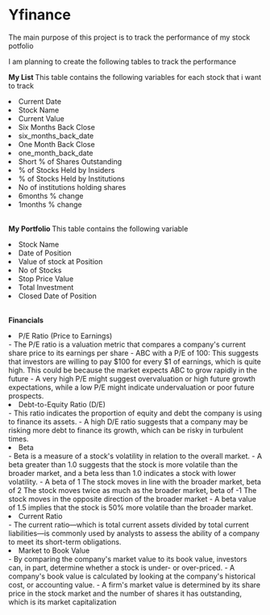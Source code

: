 # Yfinance
The main purpose of this project is to track the performance of my stock potfolio

I am planning to create the following tables to track the performance

<b> My List </b> 
This table contains the following variables for each stock that i want to track <br>
<li>Current Date</li>
<li>Stock Name</li>
<li>Current Value</li>
<li>Six Months Back Close</li>
<li>six_months_back_date</li>
<li>One Month Back Close</li>
<li>one_month_back_date</li>
<li>Short % of Shares Outstanding</li>
<li>% of Stocks Held by Insiders</li>
<li>% of Stocks Held by Institutions</li>
<li>No of institutions holding shares</li>
<li>6months % change</li>
<li>1months % change</li>

<br> 

<b>My Portfolio </b>
This table contains the following variable 
<br>
<li>Stock Name</li>
<li>Date of Position</li>
<li>Value of stock at Position</li>
<li>No of Stocks</li>
<li>Stop Price Value</li>
<li>Total Investment</li>
<li>Closed Date of Position</li>

<br>

<b> Financials </b>

<li>P/E Ratio (Price to Earnings)</li>
- The P/E ratio is a valuation metric that compares a company's current share price to its earnings per share
- ABC with a P/E of 100: This suggests that investors are willing to pay $100 for every $1 of earnings, which is quite high. This could be because the market expects ABC to grow rapidly in the future
- A very high P/E might suggest overvaluation or high future growth expectations, while a low P/E might indicate undervaluation or poor future prospects.

<li>Debt-to-Equity Ratio (D/E)</li>
- This ratio indicates the proportion of equity and debt the company is using to finance its assets. 
- A high D/E ratio suggests that a company may be risking more debt to finance its growth, which can be risky in turbulent times.

<li>Beta</li>
- Beta is a measure of a stock's volatility in relation to the overall market.
- A beta greater than 1.0 suggests that the stock is more volatile than the broader market, and a beta less than 1.0 indicates a stock with lower volatility.
- A beta of 1 The stock moves in line with the broader market, beta of 2 The stock moves twice as much as the broader market, beta of -1 The stock moves in the opposite direction of the broader market
- A beta value of 1.5 implies that the stock is 50% more volatile than the broader market. 

<li>Current Ratio</li>
- The current ratio—which is total current assets divided by total current liabilities—is commonly used by analysts to assess the ability of a company to meet its short-term obligations. 

<li>Market to Book Value</li>
- By comparing the company's market value to its book value, investors can, in part, determine whether a stock is under- or over-priced. 
- A company's book value is calculated by looking at the company's historical cost, or accounting value. 
- A firm's market value is determined by its share price in the stock market and the number of shares it has outstanding, which is its market capitalization
